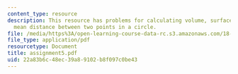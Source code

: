 ```yaml
---
content_type: resource
description: This resource has problems for calculating volume, surface area, and
  mean distance between two points in a circle.
file: /media/https%3A/open-learning-course-data-rc.s3.amazonaws.com/18-330-introduction-to-numerical-analysis-spring-2004/22a83b6c48ec39a89102b8f097c0be43_assignment5.pdf
file_type: application/pdf
resourcetype: Document
title: assignment5.pdf
uid: 22a83b6c-48ec-39a8-9102-b8f097c0be43
---
```


